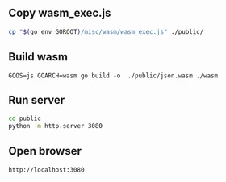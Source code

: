 
## Copy wasm_exec.js

```bash
cp "$(go env GOROOT)/misc/wasm/wasm_exec.js" ./public/
```

## Build wasm

```
GOOS=js GOARCH=wasm go build -o  ./public/json.wasm ./wasm
```

## Run server

```bash
cd public
python -m http.server 3080
```

## Open browser

```
http://localhost:3080
```